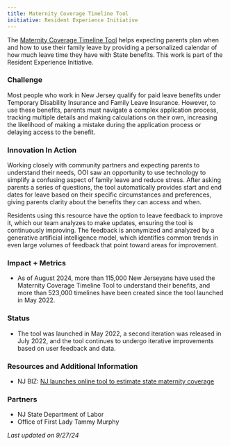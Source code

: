 ```yaml
---
title: Maternity Coverage Timeline Tool
initiative: Resident Experience Initiative
---
```


The [Maternity Coverage Timeline Tool](http://myleavebenefits.nj.gov/timeline) helps expecting parents plan when and how to use their family leave by providing a personalized calendar of how much leave time they have with State benefits. This work is part of the Resident Experience Initiative.

### Challenge

Most people who work in New Jersey qualify for paid leave benefits under Temporary Disability Insurance and Family Leave Insurance. However, to use these benefits, parents must navigate a complex application process, tracking multiple details and making calculations on their own, increasing the likelihood of making a mistake during the application process or delaying access to the benefit.

### Innovation In Action

Working closely with community partners and expecting parents to understand their needs, OOI saw an opportunity to use technology to simplify a confusing aspect of family leave and reduce stress. After asking parents a series of questions, the tool automatically provides start and end dates for leave based on their specific circumstances and preferences, giving parents clarity about the benefits they can access and when.

Residents using this resource have the option to leave feedback to improve it, which our team analyzes to make updates, ensuring the tool is continuously improving. The feedback is anonymized and analyzed by a generative artificial intelligence model, which identifies common trends in even large volumes of feedback that point toward areas for improvement.

### Impact + Metrics

- As of August 2024, more than 115,000 New Jerseyans have used the Maternity Coverage Timeline Tool to understand their benefits, and more than 523,000 timelines have been created since the tool launched in May 2022.

### Status

- The tool was launched in May 2022, a second iteration was released in July 2022, and the tool continues to undergo iterative improvements based on user feedback and data.

### Resources and Additional Information

- NJ BIZ: [NJ launches online tool to estimate state maternity coverage](https://njbiz.com/nj-launches-online-tool-to-estimate-state-maternity-coverage/)

### Partners

- NJ State Department of Labor
- Office of First Lady Tammy Murphy

_Last updated on 9/27/24_
